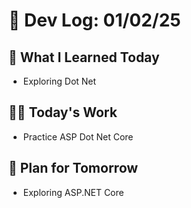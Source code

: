 # 📝 Dev Log: 01/02/25

## 📌 What I Learned Today

- Exploring Dot Net

## 👨‍💻 Today's Work

- Practice ASP Dot Net Core

## 📝 Plan for Tomorrow

- Exploring ASP.NET Core
